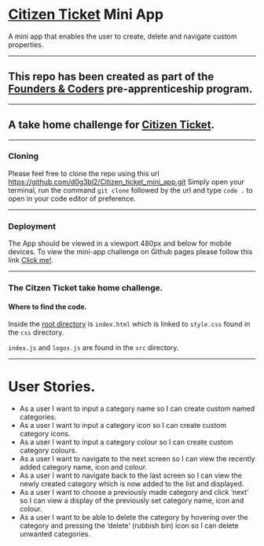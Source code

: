 # [Citizen Ticket](https://www.citizenticket.co.uk/) Mini App

A mini app that enables the user to create, delete and navigate custom properties.

---

## This repo has been created as part of the [Founders & Coders](https://learn.foundersandcoders.com) pre-apprenticeship program.

---

## A take home challenge for [Citizen Ticket](https://www.citizenticket.co.uk/). 

---

### Cloning

Please feel free to clone the repo using this url https://github.com/d0g3bl2/Citizen_ticket_mini_app.git Simply open your terminal, run the command `git clone` followed by the url and type `code .` to open in your code editor of preference.

---

### Deployment

The App should be viewed in a viewport 480px and below for mobile devices.
To view the mini-app challenge on Github pages please follow this link [Click me!](https://d0g3bl2.github.io/Citizen_ticket_mini_app/). 

---

### The Citzen Ticket take home challenge.

#### Where to find the code.

Inside the [root directory](https://github.com/d0g3bl2/Citizen_ticket_mini_app) is `index.html` which is linked to `style.css` found in the `css` directory. 

`index.js` and `logos.js` are found in the `src` directory. 

---

# User Stories.

- As a user I want to input a category name so I can create custom named categories.
- As a user I want to input a category icon so I can create custom category icons.
- As a user I want to input a category colour so I can create custom category colours.
- As a user I want to navigate to the next screen so I can view the recently added category name, icon and colour.
- As a user I want to navigate back to the last screen so I can view the newly created category which is now added to the list and displayed.
- As a user I want to choose a previously made category and click ‘next’ so I can view a display of the previously set category name, icon and colour.
- As a user I want to be able to delete the category by hovering over the category and pressing the ‘delete’ (rubbish bin) icon so I can delete unwanted categories.

